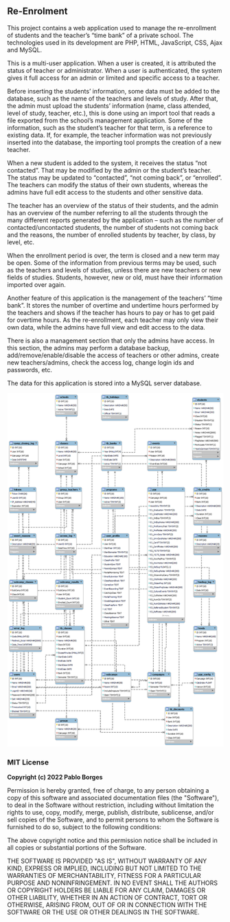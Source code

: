 ## Re-Enrolment

This project contains a web application used to manage the re-enrollment of students and the teacher’s “time bank” of a private school. The technologies used in its development are PHP, HTML, JavaScript, CSS, Ajax and MySQL.

This is a multi-user application. When a user is created, it is attributed the status of teacher or administrator. When a user is authenticated, the system gives it full access for an admin or limited and specific access to a teacher.

Before inserting the students’ information, some data must be added to the database, such as the name of the teachers and levels of study. After that, the admin must upload the students’ information (name, class attended, level of study, teacher, etc.), this is done using an import tool that reads a file exported from the school’s management application. Some of the information, such as the student’s teacher for that term, is a reference to existing data. If, for example, the teacher information was not previously inserted into the database, the importing tool prompts the creation of a new teacher.

When a new student is added to the system, it receives the status “not contacted”. That may be modified by the admin or the student’s teacher. The status may be updated to “contacted”, “not coming back”, or “enrolled”. The teachers can modify the status of their own students, whereas the admins have full edit access to the students and other sensitive data.

The teacher has an overview of the status of their students, and the admin has an overview of the number referring to all the students through the many different reports generated by the application – such as the number of contacted/uncontacted students, the number of students not coming back and the reasons, the number of enrolled students by teacher, by class, by level, etc.

When the enrollment period is over, the term is closed and a new term may be open. Some of the information from previous terms may be used, such as the teachers and levels of studies, unless there are new teachers or new fields of studies. Students, however, new or old, must have their information imported over again.

Another feature of this application is the management of the teachers’ “time bank”. It stores the number of overtime and undertime hours performed by the teachers and shows if the teacher has hours to pay or has to get paid for overtime hours. As the re-enrollment, each teacher may only view their own data, while the admins have full view and edit access to the data.

There is also a management section that only the admins have access. In this section, the admins may perform a database backup, add/remove/enable/disable the access of teachers or other admins, create new teachers/admins, check the access log, change login ids and passwords, etc.

The data for this application is stored into a MySQL server database.

![Image](imgs/img9.png)

### MIT License

**Copyright (c) 2022 Pablo Borges**

Permission is hereby granted, free of charge, to any person obtaining a copy of this software and associated documentation files (the "Software"), to deal in the Software without restriction, including without limitation the rights to use, copy, modify, merge, publish, distribute, sublicense, and/or sell copies of the Software, and to permit persons to whom the Software is furnished to do so, subject to the following conditions:

The above copyright notice and this permission notice shall be included in all copies or substantial portions of the Software.

THE SOFTWARE IS PROVIDED "AS IS", WITHOUT WARRANTY OF ANY KIND, EXPRESS OR IMPLIED, INCLUDING BUT NOT LIMITED TO THE WARRANTIES OF MERCHANTABILITY, FITNESS FOR A PARTICULAR PURPOSE AND NONINFRINGEMENT. IN NO EVENT SHALL THE AUTHORS OR COPYRIGHT HOLDERS BE LIABLE FOR ANY CLAIM, DAMAGES OR OTHER LIABILITY, WHETHER IN AN ACTION OF CONTRACT, TORT OR OTHERWISE, ARISING FROM, OUT OF OR IN CONNECTION WITH THE SOFTWARE OR THE USE OR OTHER DEALINGS IN THE SOFTWARE.

